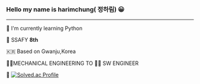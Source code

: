 ### Hello my name is harimchung( 정하림) 😀
---

🌱 I'm currently learning Python

💙 SSAFY **8th**

🇰🇷 Based on Gwanju,Korea

👩‍🔧MECHANICAL ENGINEERING TO 👩‍💻 SW ENGINEER

🐹
[![Solved.ac Profile](http://mazassumnida.wtf/api/v2/generate_badge?boj=bl7655)](https://solved.ac/bl7655/)
<!--
**harimchung/harimchung** is a ✨ _special_ ✨ repository because its `README.md` (this file) appears on your GitHub profile.

Here are some ideas to get you started:

- 🔭 I’m currently working on ...
- 🌱 I’m currently learning ...
- 👯 I’m looking to collaborate on ...
- 🤔 I’m looking for help with ...
- 💬 Ask me about ...
- 📫 How to reach me: ...
- 😄 Pronouns: ...
- ⚡ Fun fact: ...
-->
